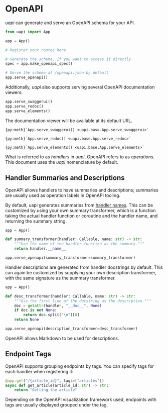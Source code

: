 # OpenAPI

_uapi_ can generate and serve an OpenAPI schema for your API.

```python
from uapi import App

app = App()

# Register your routes here

# Generate the schema, if you want to access it directly
spec = app.make_openapi_spec()

# Serve the schema at /openapi.json by default
app.serve_openapi()
```

Additionally, _uapi_ also supports serving several OpenAPI documentation viewers:

```python
app.serve_swaggerui()
app.serve_redoc()
app.serve_elements()
```

The documentation viewer will be available at its default URL.

```{seealso}
{py:meth}`App.serve_swaggerui() <uapi.base.App.serve_swaggerui>`

{py:meth}`App.serve_redoc() <uapi.base.App.serve_redoc>`

{py:meth}`App.serve_elements() <uapi.base.App.serve_elements>`
```

What is referred to as _handlers_ in _uapi_, OpenAPI refers to as _operations_.
This document uses the _uapi_ nomenclature by default.

## Handler Summaries and Descriptions

OpenAPI allows handlers to have summaries and descriptions; summaries are usually used as operation labels in OpenAPI tooling.

By default, uapi generates summaries from [handler names](handlers.md#handler-names).
This can be customized by using your own summary transformer, which is a function taking the actual handler function or coroutine and the handler name, and returning the summary string.

```python
app = App()

def summary_transformer(handler: Callable, name: str) -> str:
    """Use the name of the handler function as the summary."""
    return handler.__name__

app.serve_openapi(summary_transformer=summary_transformer)
```

Handler descriptions are generated from handler docstrings by default. 
This can again be customized by supplying your own description transformer, with the same signature as the summary transformer.

```python
app = App()

def desc_transformer(handler: Callable, name: str) -> str:
    """Use the first line of the docstring as the description."""
    doc = getattr(handler, "__doc__", None)
    if doc is not None:
        return doc.split("\n")[0]
    return None

app.serve_openapi(description_transformer=desc_transformer)
```


OpenAPI allows Markdown to be used for descriptions.

## Endpoint Tags

OpenAPI supports grouping endpoints by tags.
You can specify tags for each handler when registering it:

```python
@app.get("/{article_id}", tags=["articles"])
async def get_article(article_id: str) -> str:
    return "Getting the article"
```

Depending on the OpenAPI visualization framework used, endpoints with tags are usually displayed grouped under the tag.
